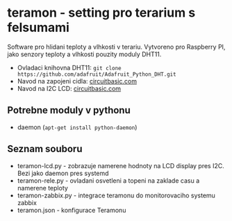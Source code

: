 # teramon - setting pro terarium s felsumami

Software pro hlidani teploty a vlhkosti v terariu. Vytvoreno pro Raspberry PI, jako senzory teploty a vlhkosti pouzity moduly DHT11.

* Ovladaci knihovna DHT11: `git clone https://github.com/adafruit/Adafruit_Python_DHT.git`
* Navod na zapojeni cidla: [circuitbasic.com](http://www.circuitbasics.com/how-to-set-up-the-dht11-humidity-sensor-on-the-raspberry-pi/)
* Navod na I2C LCD: [circuitbasic.com](http://www.circuitbasics.com/raspberry-pi-i2c-lcd-set-up-and-programming/)

## Potrebne moduly v pythonu

* daemon (`apt-get install python-daemon`)

## Seznam souboru

* teramon-lcd.py - zobrazuje namerene hodnoty na LCD display pres I2C. Bezi jako daemon pres systemd
* teramon-rele.py - ovladani osvetleni a topeni na zaklade casu a namerene teploty
* teramon-zabbix.py - integrace teramonu do monitorovaciho systemu zabbix
* teramon.json - konfigurace Teramonu
